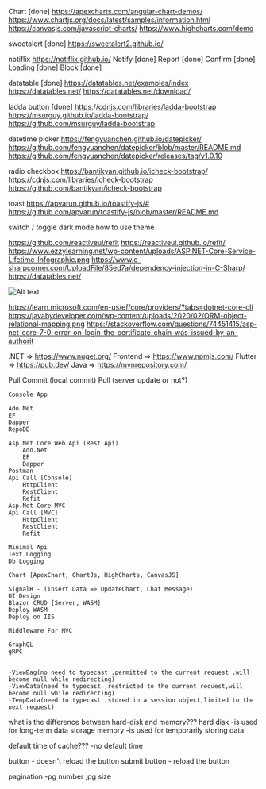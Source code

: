 Chart [done]
https://apexcharts.com/angular-chart-demos/
https://www.chartjs.org/docs/latest/samples/information.html
https://canvasjs.com/javascript-charts/
https://www.highcharts.com/demo

sweetalert [done]
https://sweetalert2.github.io/

notiflix 
https://notiflix.github.io/
Notify [done]
Report [done]
Confirm [done]
Loading [done]
Block [done]

datatable [done]
https://datatables.net/examples/index
https://datatables.net/
https://datatables.net/download/

ladda button [done]
https://cdnjs.com/libraries/ladda-bootstrap
https://msurguy.github.io/ladda-bootstrap/
https://github.com/msurguy/ladda-bootstrap

datetime picker
https://fengyuanchen.github.io/datepicker/
https://github.com/fengyuanchen/datepicker/blob/master/README.md
https://github.com/fengyuanchen/datepicker/releases/tag/v1.0.10

radio
checkbox
https://bantikyan.github.io/icheck-bootstrap/
https://cdnjs.com/libraries/icheck-bootstrap
https://github.com/bantikyan/icheck-bootstrap

toast
https://apvarun.github.io/toastify-js/#
https://github.com/apvarun/toastify-js/blob/master/README.md

switch / toggle
dark mode
how to use theme


https://github.com/reactiveui/refit
https://reactiveui.github.io/refit/
https://www.ezzylearning.net/wp-content/uploads/ASP.NET-Core-Service-Lifetime-Infographic.png
https://www.c-sharpcorner.com/UploadFile/85ed7a/dependency-injection-in-C-Sharp/
https://datatables.net/


![Alt text](https://www.ezzylearning.net/wp-content/uploads/ASP.NET-Core-Service-Lifetime-Infographic.png)

https://learn.microsoft.com/en-us/ef/core/providers/?tabs=dotnet-core-cli
https://javabydeveloper.com/wp-content/uploads/2020/02/ORM-object-relational-mapping.png
https://stackoverflow.com/questions/74451415/asp-net-core-7-0-error-on-login-the-certificate-chain-was-issued-by-an-authorit

.NET     => https://www.nuget.org/
Frontend => https://www.npmjs.com/
Flutter  => https://pub.dev/
Java     => https://mvnrepository.com/

Pull
Commit (local commit)
Pull (server update or not?)

```
Console App

Ado.Net
EF
Dapper 
RepoDB

Asp.Net Core Web Api (Rest Api) 
	Ado.Net
	EF
	Dapper 
Postman
Api Call [Console]
	HttpClient
	RestClient
	Refit
Asp.Net Core MVC
Api Call [MVC]
	HttpClient
	RestClient
	Refit

Minimal Api
Text Logging
Db Logging

Chart [ApexChart, ChartJs, HighCharts, CanvasJS]

SignalR - (Insert Data => UpdateChart, Chat Message)
UI Design
Blazor CRUD [Server, WASM]
Deploy WASM
Deploy on IIS

Middleware For MVC

GraphQL
gRPC
```

```MVC

-ViewBag(no need to typecast ,permitted to the current request ,will become null while redirecting)
-ViewData(need to typecast ,restricted to the current request,will become null while redirecting)
-TempData(need to typecast ,stored in a session object,limited to the next request)

```

what is the difference between hard-disk and memory???
hard disk
-is used for long-term data storage
memory
-is used for temporarily storing data

default time of cache???
-no default time

button        - doesn't reload the button
submit button - reload the button

pagination
-pg number ,pg size 